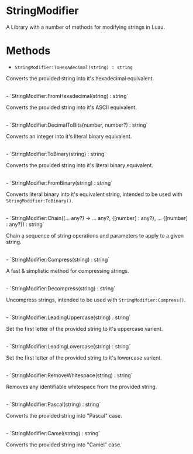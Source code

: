 # StringModifier
A Library with a number of methods for modifying strings in Luau.

# Methods
- `StringModifier:ToHexadecimal(string) : string`

Converts the provided string into it's hexadecimal equivalent.

<br/>
- `StringModifier:FromHexadecimal(string) : string`

Converts the provided string into it's ASCII equivalent.

<br/>
- `StringModifier:DecimalToBits(number, number?) : string`

Converts an integer into it's literal binary equivalent.

<br/>
- `StringModifier:ToBinary(string) : string`

Converts the provided string into it's literal binary equivalent.

<br/>
- `StringModifier:FromBinary(string) : string`

Converts literal binary into it's equivalent string, intended to be used with `StringModifier:ToBinary()`.

<br/>
- `StringModifier:Chain((... any?) -> ... any?, {[number] : any?}, ... {[number] : any?}) : string`

Chain a sequence of string operations and parameters to apply to a given string.

<br/>
- `StringModifier:Compress(string) : string`

A fast & simplistic method for compressing strings.

<br/>
- `StringModifier:Decompress(string) : string`

Uncompress strings, intended to be used with `StringModifier:Compress()`.

<br/>
- `StringModifier:LeadingUppercase(string) : string`

Set the first letter of the provided string to it's uppercase varient.

<br/>
- `StringModifier:LeadingLowercase(string) : string`

Set the first letter of the provided string to it's lowercase varient.

<br/>
- `StringModifier:RemoveWhitespace(string) : string`

Removes any identifiable whitespace from the provided string.

<br/>
- `StringModifier:Pascal(string) : string`

Converts the provided string into "Pascal" case.

<br/>
- `StringModifier:Camel(string) : string`

Converts the provided string into "Camel" case.

